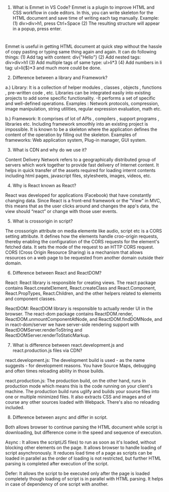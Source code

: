 1. What is Emmet in VS Code?
Emmet is a plugin to improve HTML and CSS workflow in code editors.
In this, you can write skeleton for the HTML document and save time of writing each tag manually.
Example:
(1) div>div>h1, press Ctrl+Space
(2) The resulting structure will appear in a popup, press enter.
<div><div><h1></h1></div></div>
Emmet is useful in getting HTML document at quick step without the hassle of copy pasting or typing same thing again and again.
It can do following things: (1) Add tag with content: div{"Hello"} (2) Add nested tags: div>div>h1 (3) Add multiple tags of same type: ul>li*3 (4) Add numbers in li tag: ul>li{$}*3 and much more could be done.

2. Difference between a library and Framework?

a.) Library:
It is a collection of helper modules , classes , objects , functions , pre-written code , etc.
Libraries can be integrated easily into existing projects to add some specific functionality. -It performs a set of specific and well-defined operations. Examples : Network protocols, compression, image manipulation, string utilities, regular expression evaluation, math etc.

b.) Framework:
It comprises of lot of APIs , compilers , support programs , libraries etc.
Including framework smoothly into an existing project is impossible.
It is known to be a skeleton where the application defines the content of the operation by filling out the skeleton. Examples of frameworks: Web application system, Plug-in manager, GUI system.

3. What is CDN and why do we use it?

Content Delivery Network refers to a geographically distributed group of servers which work together to provide fast delivery of Internet content.
It helps in quick transfer of the assets required for loading internt contents including html pages, javascript files, stylesheets, images, videos, etc.

4. Why is React known as React?

React was developed for applications (Facebook) that have constantly changing data. Since React is a front-end framework or the “View” in MVC, this means that as the user clicks around and changes the app's data, the view should “react” or change with those user events.

5. What is crossorigin in script?

The crossorigin attribute on media elemente like audio, script etc is a CORS setting attribute.
It defines how the elements handle croo-origin requests, thereby enabling the configuration of the CORS requests for the element's fetched data.
It sets the mode of the request to an HTTP CORS request.
CORS (Cross Origin Resource Sharing) is a mechanism that allows resources on a web page to be requested from another domain outside their domain.

6. Difference between React and ReactDOM?

React:
React library is responsible for creating views.
The react package contains React.createElement, React.createClass and React.Component, React.PropTypes, React.Children, and the other helpers related to elements and component classes.

ReactDOM:
ReactDOM library is responsible to actually render UI in the browser.
The react-dom package contains ReactDOM.render, ReactDOM.unmountComponentAtNode, and ReactDOM.findDOMNode, and in react-dom/server we have server-side rendering support with ReactDOMServer.renderToString and ReactDOMServer.renderToStaticMarkup.

7. What is difference between react.development.js and react.production.js files via CDN?

react.development.js:
The development build is used - as the name suggests - for development reasons. You have Source Maps, debugging and often times reloading ability in those builds.

react.production.js:
The production build, on the other hand, runs in production mode which means this is the code running on your client's machine. The production build runs uglify and builds your source files into one or multiple minimized files. It also extracts CSS and images and of course any other sources loaded with Webpack. There's also no reloading included.

8. Difference between async and differ in script.

Both allows browser to continue parsing the HTML document while script is downloading, but difference come in the speed and sequence of execution.

Async :
It allows the script(JS files) to run as soon as it's loaded, without blocking other elements on the page.
It allows browser to handle loading of script asynchronously.
It reduces load time of a page as scripts can be loaded in parallel as the order of loading is not restricted, but further HTML parsing is completed after execution of the script.

Defer:
It allows the script to be executed only after the page is loaded completely though loading of script is in parallel with HTML parsing.
It helps in case of dependency of one script with another.